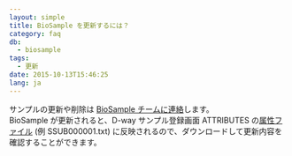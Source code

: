 ```yaml
---
layout: simple
title: BioSample を更新するには？
category: faq
db:
  - biosample
tags: 
  - 更新
date: 2015-10-13T15:46:25
lang: ja
---
```


サンプルの更新や削除は [BioSample チームに連絡](https://forms.gle/mpGqxbSeYmy5oTud6)します。  
BioSample が更新されると、D-way サンプル登録画面 ATTRIBUTES の[属性ファイル](/biosample/submission.html#update-biosample) (例 SSUB000001.txt) に反映されるので、ダウンロードして更新内容を確認することができます。